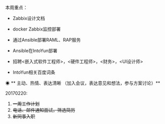 本周重点：

* Zabbix设计文档

* docker Zabbix监控部署

* 通过Ansible部署RAML、RAP服务

* Ansible在IntoYun部署

* 招聘&lt;嵌入式软件工程师&gt;，&lt;硬件工程师&gt;，&lt;财务&gt;，&lt;UI设计师&gt;

* IntoYun相关百度词条

◉ ** 主动、热情、表达清晰 （加入会议，表达意见和想法，参与方案讨论）**

20170220:

1. ~~一周工作计划~~
2. ~~电话、邮件通知面试，筛选简历~~
3. ~~新同事入职~~



